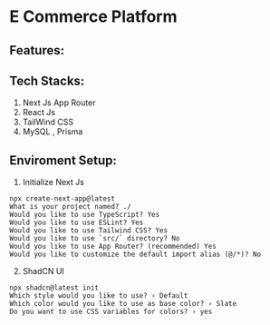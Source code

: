 # E Commerce Platform

## Features:

## Tech Stacks: 
1. Next Js App Router
2. React Js
3. TailWind CSS
4. MySQL , Prisma

## Enviroment Setup:

1. Initialize Next Js
```
npx create-next-app@latest
What is your project named? ./
Would you like to use TypeScript? Yes
Would you like to use ESLint? Yes
Would you like to use Tailwind CSS? Yes
Would you like to use `src/` directory? No
Would you like to use App Router? (recommended) Yes
Would you like to customize the default import alias (@/*)? No
```
2. ShadCN UI
```
npx shadcn@latest init
Which style would you like to use? › Default
Which color would you like to use as base color? › Slate
Do you want to use CSS variables for colors? › yes

```
